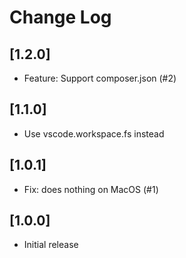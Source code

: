 # Change Log

## [1.2.0]

- Feature: Support composer.json (#2)

## [1.1.0]

- Use vscode.workspace.fs instead

## [1.0.1]

- Fix: does nothing on MacOS (#1)

## [1.0.0]

- Initial release
